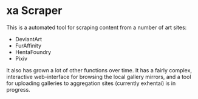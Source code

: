 xa Scraper
============

This is a automated tool for scraping content from a number of art sites:

 - DeviantArt
 - FurAffinity
 - HentaFoundry
 - Pixiv

 It also has grown a lot of other functions over time. It has a fairly complex,
 interactive web-interface for browsing the local gallery mirrors, and a tool
 for uploading galleries to aggregation sites (currently exhentai) is
 in progress.

